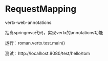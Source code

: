 # RequestMapping
vertx-web-annotations

抽离springmvc代码，实现vertx的annotations功能

运行：roman.vertx.test.main()

测试：http://localhost:8080/test/hello/tom

